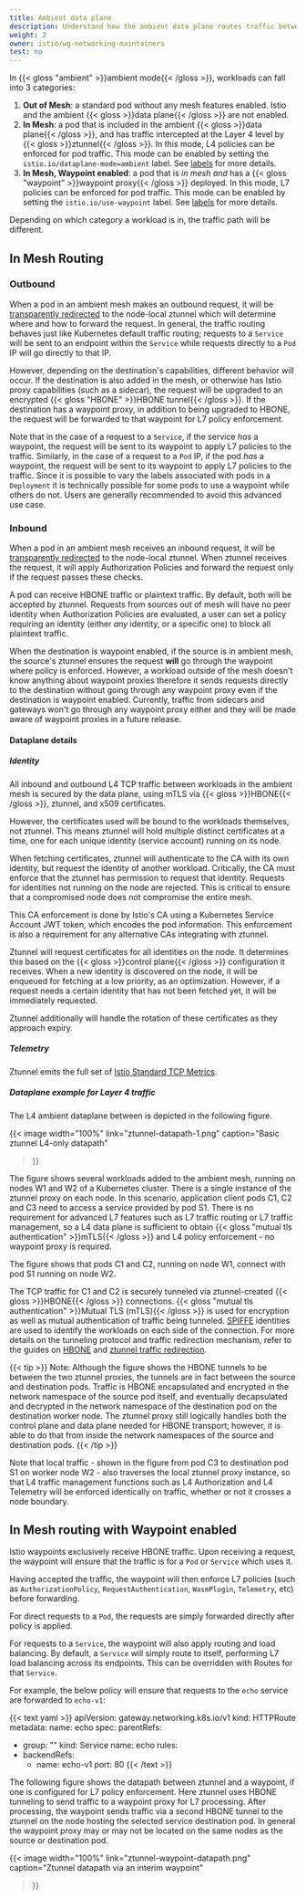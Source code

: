```yaml
---
title: Ambient data plane
description: Understand how the ambient data plane routes traffic between workloads in an ambient mesh.
weight: 2
owner: istio/wg-networking-maintainers
test: no
---
```


In {{< gloss "ambient" >}}ambient mode{{< /gloss >}}, workloads can fall into 3 categories:
1. **Out of Mesh**: a standard pod without any mesh features enabled. Istio and the ambient {{< gloss >}}data plane{{< /gloss >}} are not enabled.
1. **In Mesh**: a pod that is included in the ambient {{< gloss >}}data plane{{< /gloss >}}, and has traffic intercepted at the Layer 4 level by {{< gloss >}}ztunnel{{< /gloss >}}. In this mode, L4 policies can be enforced for pod traffic. This mode can be enabled by setting the `istio.io/dataplane-mode=ambient` label. See [labels](docs/ambient/architecture#ambient-labels) for more details.
1. **In Mesh, Waypoint enabled**: a pod that is _in mesh_ *and* has a {{< gloss "waypoint" >}}waypoint proxy{{< /gloss >}} deployed. In this mode, L7 policies can be enforced for pod traffic. This mode can be enabled by setting the `istio.io/use-waypoint` label. See [labels](docs/ambient/architecture#ambient-labels) for more details.

Depending on which category a workload is in, the traffic path will be different.

## In Mesh Routing

### Outbound

When a pod in an ambient mesh makes an outbound request, it will be [transparently redirected](docs/ambient/architecture/traffic-redirection) to the node-local ztunnel which will determine where and how to forward the request.
In general, the traffic routing behaves just like Kubernetes default traffic routing;
requests to a `Service` will be sent to an endpoint within the `Service` while requests directly to a `Pod` IP will go directly to that IP.

However, depending on the destination's capabilities, different behavior will occur.
If the destination is also added in the mesh, or otherwise has Istio proxy capabilities (such as a sidecar), the request will be upgraded to an encrypted {{< gloss "HBONE" >}}HBONE tunnel{{< /gloss >}}.
If the destination has a waypoint proxy, in addition to being upgraded to HBONE, the request will be forwarded to that waypoint for L7 policy enforcement.

Note that in the case of a request to a `Service`, if the service *has* a waypoint, the request will be sent to its waypoint to apply L7 policies to the traffic.
Similarly, in the case of a request to a `Pod` IP, if the pod *has* a waypoint, the request will be sent to its waypoint to apply L7 policies to the traffic.
Since it is possible to vary the labels associated with pods in a `Deployment` it is technically possible for
some pods to use a waypoint while others do not. Users are generally recommended to avoid this advanced use case.

### Inbound

When a pod in an ambient mesh receives an inbound request, it will be [transparently redirected](docs/ambient/architecture/traffic-redirection) to the node-local ztunnel.
When ztunnel receives the request, it will apply Authorization Policies and forward the request only if the request passes these checks.

A pod can receive HBONE traffic or plaintext traffic.
By default, both will be accepted by ztunnel.
Requests from sources out of mesh will have no peer identity when Authorization Policies are evaluated,
a user can set a policy requiring an identity (either *any* identity, or a specific one) to block all plaintext traffic.

When the destination is waypoint enabled, if the source is in ambient mesh, the source's ztunnel ensures the request **will** go through
the waypoint where policy is enforced. However, a workload outside of the mesh doesn't know anything about waypoint proxies therefore it sends
requests directly to the destination without going through any waypoint proxy even if the destination is waypoint enabled.
Currently, traffic from sidecars and gateways won't go through any waypoint proxy either and they will be made aware of waypoint proxies
in a future release.

#### Dataplane details

##### Identity

All inbound and outbound L4 TCP traffic between workloads in the ambient mesh is secured by the data plane, using mTLS via {{< gloss >}}HBONE{{< /gloss >}}, ztunnel, and x509 certificates.

However, the certificates used will be bound to the workloads themselves, not ztunnel. This means ztunnel will hold multiple distinct certificates at a time, one for each unique identity (service account) running on its node.

When fetching certificates, ztunnel will authenticate to the CA with its own identity, but request the identity of another workload. Critically, the CA must enforce that the ztunnel has permission to request that identity. Requests for identities not running on the node are rejected. This is critical to ensure that a compromised node does not compromise the entire mesh.

This CA enforcement is done by Istio's CA using a Kubernetes Service Account JWT token, which encodes the pod information. This enforcement is also a requirement for any alternative CAs integrating with ztunnel.

Ztunnel will request certificates for all identities on the node. It determines this based on the {{< gloss >}}control plane{{< /gloss >}} configuration it receives. When a new identity is discovered on the node, it will be enqueued for fetching at a low priority, as an optimization. However, if a request needs a certain identity that has not been fetched yet, it will be immediately requested.

Ztunnel additionally will handle the rotation of these certificates as they approach expiry.

##### Telemetry

Ztunnel emits the full set of [Istio Standard TCP Metrics](docs/reference/config/metrics/).

##### Dataplane example for Layer 4 traffic

The L4 ambient dataplane between is depicted in the following figure.

{{< image width="100%"
link="ztunnel-datapath-1.png"
caption="Basic ztunnel L4-only datapath"
>}}

The figure shows several workloads added to the ambient mesh, running on nodes W1 and W2 of a Kubernetes cluster. There is a single instance of the ztunnel proxy on each node. In this scenario, application client pods C1, C2 and C3 need to access a service provided by pod S1. There is no requirement for advanced L7 features such as L7 traffic routing or L7 traffic management, so a L4 data plane is sufficient to obtain {{< gloss "mutual tls authentication" >}}mTLS{{< /gloss >}} and L4 policy enforcement - no waypoint proxy is required.

The figure shows that pods C1 and C2, running on node W1, connect with pod S1 running on node W2.

The TCP traffic for C1 and C2 is securely tunneled via ztunnel-created {{< gloss >}}HBONE{{< /gloss >}} connections. {{< gloss "mutual tls authentication" >}}Mutual TLS (mTLS){{< /gloss >}} is used for encryption as well as mutual authentication of traffic being tunneled. [SPIFFE](https://github.com/spiffe/spiffe/blob/main/standards/SPIFFE.md) identities are used to identify the workloads on each side of the connection. For more details on the tunneling protocol and traffic redirection mechanism, refer to the guides on [HBONE](/docs/ambient/architecture/hbone) and [ztunnel traffic redirection](/docs/ambient/architecture/traffic-redirection).

{{< tip >}}
Note: Although the figure shows the HBONE tunnels to be between the two ztunnel proxies, the tunnels are in fact between the source and destination pods. Traffic is HBONE encapsulated and encrypted in the network namespace of the source pod itself, and eventually decapsulated and decrypted in the network namespace of the destination pod on the destination worker node. The ztunnel proxy still logically handles both the control plane and data plane needed for HBONE transport; however, it is able to do that from inside the network namespaces of the source and destination pods.
{{< /tip >}}

Note that local traffic - shown in the figure from pod C3 to destination pod S1 on worker node W2 - also traverses the local ztunnel proxy instance, so that L4 traffic management functions such as L4 Authorization and L4 Telemetry will be enforced identically on traffic, whether or not it crosses a node boundary.

## In Mesh routing with Waypoint enabled

Istio waypoints exclusively receive HBONE traffic.
Upon receiving a request, the waypoint will ensure that the traffic is for a `Pod` or `Service` which uses it.

Having accepted the traffic, the waypoint will then enforce L7 policies (such as `AuthorizationPolicy`, `RequestAuthentication`, `WasmPlugin`, `Telemetry`, etc) before forwarding.

For direct requests to a `Pod`, the requests are simply forwarded directly after policy is applied.

For requests to a `Service`, the waypoint will also apply routing and load balancing.
By default, a `Service` will simply route to itself, performing L7 load balancing across its endpoints.
This can be overridden with Routes for that `Service`.

For example, the below policy will ensure that requests to the `echo` service are forwarded to `echo-v1`:

{{< text yaml >}}
apiVersion: gateway.networking.k8s.io/v1
kind: HTTPRoute
metadata:
  name: echo
spec:
  parentRefs:
  - group: ""
    kind: Service
    name: echo
  rules:
  - backendRefs:
    - name: echo-v1
      port: 80
{{< /text >}}

The following figure shows the datapath between ztunnel and a waypoint, if one is configured for L7 policy enforcement. Here ztunnel uses HBONE tunneling to send traffic to a waypoint proxy for L7 processing. After processing, the waypoint sends traffic via a second HBONE tunnel to the ztunnel on the node hosting the selected service destination pod. In general the waypoint proxy may or may not be located on the same nodes as the source or destination pod.

{{< image width="100%"
link="ztunnel-waypoint-datapath.png"
caption="Ztunnel datapath via an interim waypoint"
>}}
